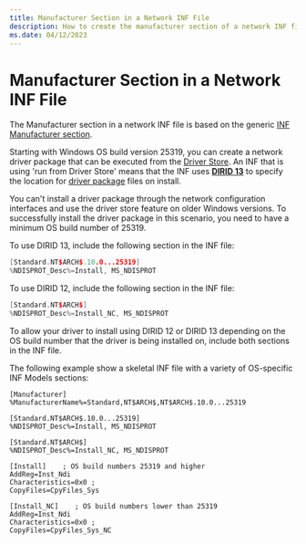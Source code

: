 ```yaml
---
title: Manufacturer Section in a Network INF File
description: How to create the manufacturer section of a network INF file.
ms.date: 04/12/2023
---
```


# Manufacturer Section in a Network INF File

The Manufacturer section in a network INF file is based on the generic [INF Manufacturer section](../install/inf-manufacturer-section.md).

Starting with Windows OS build version 25319, you can create a network driver package that can be executed from the [Driver Store](../develop/run-from-driver-store.md). An INF that is using 'run from Driver Store' means that the INF uses [**DIRID 13**](../install/using-dirids.md) to specify the location for [driver package](../install/driver-packages.md) files on install.

You can't install a driver package through the network configuration interfaces and use the driver store feature on older Windows versions. To successfully install the driver package in this scenario, you need to have a minimum OS build number of 25319.


To use DIRID 13, include the following section in the INF file:

```cpp
[Standard.NT$ARCH$.10.0...25319]
%NDISPROT_Desc%=Install, MS_NDISPROT
```

To use DIRID 12, include the following section in the INF file:

```cpp
[Standard.NT$ARCH$]
%NDISPROT_Desc%=Install_NC, MS_NDISPROT
```

To allow your driver to install using DIRID 12 or DIRID 13 depending on the OS build number that the driver is being installed on, include both sections in the INF file. 

The following example show a skeletal INF file with a variety of OS-specific INF Models sections:

```inf
[Manufacturer]
%ManufacturerName%=Standard,NT$ARCH$,NT$ARCH$.10.0...25319 

[Standard.NT$ARCH$.10.0...25319]
%NDISPROT_Desc%=Install, MS_NDISPROT

[Standard.NT$ARCH$]
%NDISPROT_Desc%=Install_NC, MS_NDISPROT

[Install]    ; OS build numbers 25319 and higher
AddReg=Inst_Ndi
Characteristics=0x0 ; 
CopyFiles=CpyFiles_Sys

[Install_NC]    ; OS build numbers lower than 25319
AddReg=Inst_Ndi
Characteristics=0x0 ; 
CopyFiles=CpyFiles_Sys_NC
```

